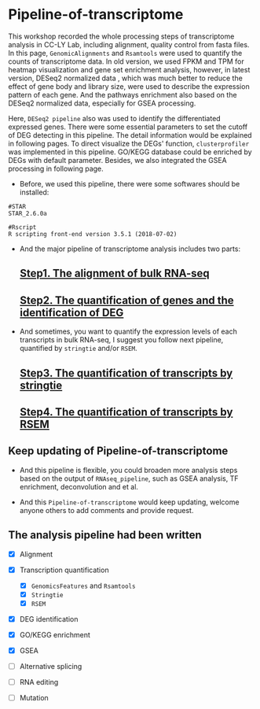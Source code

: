 # Pipeline-of-transcriptome


This workshop recorded the whole processing steps of transcriptome analysis in CC-LY Lab, including alignment, quality control from fasta files. In this page, ```GenomicAlignments``` and ```Rsamtools``` were used to quantify the counts of transcriptome  data. In old version, we used FPKM and TPM for heatmap visualization and gene set enrichment analysis, however, in latest version,  DESeq2 normalized data , which was much better to reduce the effect of gene body and library size, were used to describe the expression pattern of each gene. And the pathways enrichment also based on the DESeq2 normalized data, especially for GSEA processing. 

Here, ```DESeq2 pipeline``` also was used to identify the differentiated expressed genes. There were some essential parameters to set the cutoff of DEG detecting in this pipeline. The detail information would be explained in following pages. To direct visualize the DEGs' function, ```clusterprofiler``` was implemented in this pipeline. GO/KEGG database could be enriched by DEGs with default parameter.  Besides, we also integrated the GSEA processing in following page.

- Before, we used this pipeline, there were some softwares should be installed: 

~~~shell
#STAR
STAR_2.6.0a

#Rscript
R scripting front-end version 3.5.1 (2018-07-02)
~~~

- And the major pipeline of transcriptome analysis includes two parts:

  ##  [Step1. The alignment of bulk RNA-seq](step1.md)

  ## [Step2. The quantification of genes and the identification of DEG ](step2.md)

- And sometimes, you want to quantify the expression levels of each transcripts in bulk RNA-seq, I suggest you follow next pipeline, quantified by ``stringtie`` and/or `RSEM`. 

  ## [Step3. The quantification of transcripts by stringtie ](step3.md)

  ## [Step4. The quantification of transcripts by RSEM](step4.md)
  
  

## Keep updating of Pipeline-of-transcriptome

- And this pipeline is flexible, you could broaden more analysis steps based on the output of ```RNAseq_pipeline```, such as GSEA analysis, TF enrichment, deconvolution and et al. 

- And this `Pipeline-of-transcriptome` would keep updating, welcome anyone others to add comments and provide request. 

  

## **The analysis pipeline had been written**

- [x] Alignment
- [x] Transcription quantification
  - [x] `GenomicsFeatures` and `Rsamtools`
  - [x] `Stringtie`
  - [x] `RSEM`
- [x] DEG identification
- [x] GO/KEGG enrichment
- [x] GSEA
- [ ] Alternative splicing
- [ ] RNA editing
- [ ] Mutation











